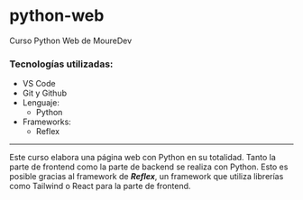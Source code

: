 # python-web
Curso Python Web de MoureDev

### Tecnologías utilizadas: 
* VS Code
* Git y Github
* Lenguaje:
	*  	Python
* Frameworks:
	* Reflex 	

***

Este curso elabora una página web con Python en su totalidad. Tanto la parte de frontend como la parte de backend se realiza con Python. Esto es posible gracias al framework de ***Reflex***, un framework que utiliza librerías como Tailwind o React para la parte de frontend.
